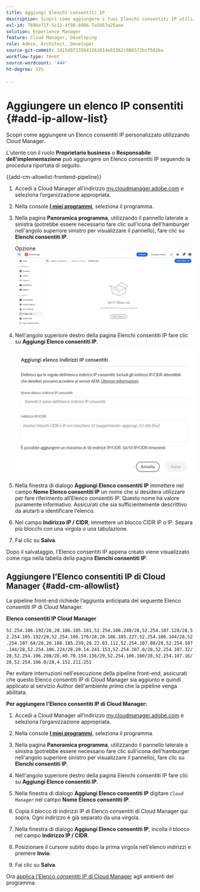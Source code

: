 ```yaml
---
title: Aggiungi Elenchi consentiti IP
description: Scopri come aggiungere i tuoi Elenchi consentiti IP utilizzando Cloud Manager.
exl-id: 769be71f-5c11-4f98-8906-7a5667a25aee
solution: Experience Manager
feature: Cloud Manager, Developing
role: Admin, Architect, Developer
source-git-commit: 1415d07235641262814e81362c806572bcf582ba
workflow-type: tm+mt
source-wordcount: '444'
ht-degree: 12%

---
```



# Aggiungere un elenco IP consentiti {#add-ip-allow-list}

Scopri come aggiungere un Elenco consentiti IP personalizzato utilizzando Cloud Manager.

L&#39;utente con il ruolo **Proprietario business** o **Responsabile dell&#39;implementazione** può aggiungere un Elenco consentiti IP seguendo la procedura riportata di seguito.

{{add-cm-allowlist-frontend-pipeline}}

1. Accedi a Cloud Manager all’indirizzo [my.cloudmanager.adobe.com](https://my.cloudmanager.adobe.com/) e seleziona l’organizzazione appropriata.

1. Nella console **[I miei programmi](/help/implementing/cloud-manager/navigation.md#my-programs)**, seleziona il programma.

1. Nella pagina **Panoramica programma**, utilizzando il pannello laterale a sinistra (potrebbe essere necessario fare clic sull&#39;icona dell&#39;hamburger nell&#39;angolo superiore sinistro per visualizzare il pannello), fare clic su **Elenchi consentiti IP**.

   Opzione ![Elenchi consentiti IP nel pannello laterale](/help/implementing/cloud-manager/assets/ip-allow-list/ip-allow-list-create.png)

1. Nell&#39;angolo superiore destro della pagina Elenchi consentiti IP fare clic su **Aggiungi Elenco consentiti IP**.

   ![Finestra di dialogo Aggiungi elenco IP consentiti](/help/implementing/cloud-manager/assets/ip-allow-list/ip-allow-list-create02.png)

1. Nella finestra di dialogo **Aggiungi Elenco consentiti IP** immettere nel campo **Nome Elenco consentiti IP** un nome che si desidera utilizzare per fare riferimento all&#39;Elenco consentiti IP. Questo nome ha valore puramente informativo. Assicurati che sia sufficientemente descrittivo da aiutarti a identificare l’elenco.

1. Nel campo **Indirizzo IP / CIDR**, immettere un blocco CIDR IP o IP. Separa più blocchi con una virgola o una tabulazione.

1. Fai clic su **Salva**.

Dopo il salvataggio, l&#39;Elenco consentiti IP appena creato viene visualizzato come riga nella tabella della pagina **Elenchi consentiti IP**.

## Aggiungere l’Elenco consentiti IP di Cloud Manager {#add-cm-allowlist}

La pipeline front-end richiede l’aggiunta anticipata del seguente Elenco consentiti IP di Cloud Manager.

**Elenco consentiti IP Cloud Manager**

`52.254.106.192/28,20.186.185.181,52.254.106.240/28,52.254.107.128/28,52.254.105.192/28,52.254.106.176/28,20.186.185.227,52.254.106.144/28,52.254.107.64/28,20.186.185.239,20.22.83.112,52.254.107.80/28,52.254.107.144/28,52.254.106.224/28,20.14.241.153,52.254.107.0/28,52.254.107.32/28,52.254.106.208/28,40.70.154.136/29,52.254.106.160/28,52.254.107.16/28,52.254.106.0/28,4.152.211.251`

Per evitare interruzioni nell&#39;esecuzione della pipeline front-end, assicurati che questo Elenco consentiti IP di Cloud Manager sia aggiunto e quindi applicato al servizio Author dell&#39;ambiente *prima* che la pipeline venga abilitata.

**Per aggiungere l&#39;Elenco consentiti IP di Cloud Manager:**

1. Accedi a Cloud Manager all’indirizzo [my.cloudmanager.adobe.com](https://my.cloudmanager.adobe.com/) e seleziona l’organizzazione appropriata.

1. Nella console **[I miei programmi](/help/implementing/cloud-manager/navigation.md#my-programs)**, seleziona il programma.

1. Nella pagina **Panoramica programma**, utilizzando il pannello laterale a sinistra (potrebbe essere necessario fare clic sull&#39;icona dell&#39;hamburger nell&#39;angolo superiore sinistro per visualizzare il pannello), fare clic su **Elenchi consentiti IP**.

1. Nell&#39;angolo superiore destro della pagina Elenchi consentiti IP fare clic su **Aggiungi Elenco consentiti IP**.

1. Nella finestra di dialogo **Aggiungi Elenco consentiti IP** digitare *`Cloud Manager`* nel campo **Nome Elenco consentiti IP**.

1. Copia il blocco di indirizzi IP di Elenco consentiti di Cloud Manager qui sopra. Ogni indirizzo è già separato da una virgola.

1. Nella finestra di dialogo **Aggiungi Elenco consentiti IP**, incolla il blocco nel campo **Indirizzo IP / CIDR**.

1. Posizionare il cursore subito dopo la prima virgola nell&#39;elenco indirizzi e premere **Invio**.

1. Fai clic su **Salva**.

Ora [applica l&#39;Elenco consentiti IP di Cloud Manager](/help/implementing/cloud-manager/ip-allow-lists/apply-allow-list.md) agli ambienti del programma.



